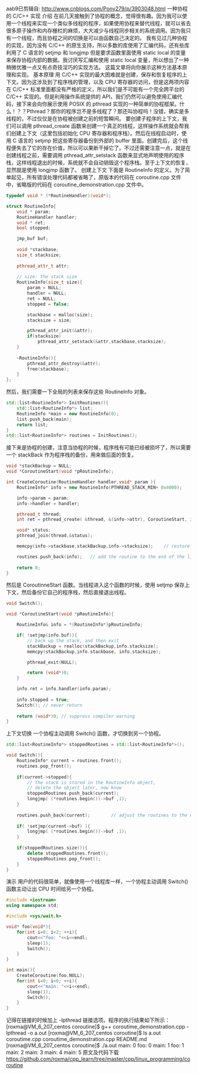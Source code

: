 aab9已剪辑自: http://www.cnblogs.com/Pony279/p/3903048.html
一种协程的 C/C++ 实现
介绍
在前几天接触到了协程的概念，觉得很有趣。因为我可以使用一个线程来实现一个类似多线程的程序，如果使用协程来替代线程，就可以省去很多原子操作和内存栅栏的麻烦，大大减少与线程同步相关的系统调用。因为我只有一个线程，而且协程之间的切换是可以由函数自己决定的。
我有见过几种协程的实现，因为没有 C/C++ 的原生支持，所以多数的库使用了汇编代码，还有些库利用了 C 语言的 setjmp 和 longjmp 但是要求函数里面使用 static local 的变量来保存协程内部的数据。我讨厌写汇编和使用 static local 变量，所以想出了一种稍微优雅一点又有点奇技淫巧的实现方法。 这篇文章将向你展示这种方法基本原理和实现。
基本原理
用 C/C++ 实现的最大困难就是创建，保存和恢复程序的上下文。因为这涉及到了程序栈的管理，以及 CPU 寄存器的访问，但是这两项内容在 C/C++ 标准里面都没有严格的定义，所以我们是不可能有一个完全跨平台的 C/C++ 实现的。但是利用操作系统提供的 API，我们仍然可以避免使用汇编代码，接下来会向你展示使用 POSIX 的 pthread 实现的一种简单的协程框架。什么！？？Pthread？那你的程序岂不是多线程了？那还叫协程吗！没错，确实是多线程的，不过仅仅是在协程被创建之前的短暂瞬间。
要创建子程序的上下文，我们可以调用 pthread_create 函数来创建一个真正的线程，这样操作系统就会帮我们创建上下文（这里包括初始化 CPU 寄存器和程序栈）。然后在线程启动时，使用 C 语言的 setjmp 把这些寄存器备份到外部的 buffer 里面。创建完后，这个线程便失去了它的存在价值，所以可以果断干掉它了。不过还需要注意一点，就是在创建线程之前，需要调用 pthread_attr_setstack 函数来显式地声明使用的程序栈，这样线程退出的时候，系统就不会自动销毁这个程序栈。至于上下文的恢复，显然就是使用 longjmp 函数了。
创建上下文
下面是 RoutineInfo 的定义。为了简单起见，所有错误处理代码都被省略了，原版本的代码在 coroutine.cpp 文件中，省略版的代码在 coroutine_demonstration.cpp 文件中。
```cpp
typedef void * (*RoutineHandler)(void*);

struct RoutineInfo{
    void * param;
    RoutineHandler handler;
    void * ret;
    bool stopped;

    jmp_buf buf;
    
    void *stackbase;
    size_t stacksize;
    
    pthread_attr_t attr;
    
    // size: the stack size
    RoutineInfo(size_t size){
        param = NULL;
        handler = NULL;
        ret = NULL;
        stopped = false;

        stackbase = malloc(size);
        stacksize = size;

        pthread_attr_init(&attr);
        if(stacksize)
            pthread_attr_setstack(&attr,stackbase,stacksize);
    }
    
    ~RoutineInfo(){
        pthread_attr_destroy(&attr);
        free(stackbase);
    }
}; 
```
然后，我们需要一下全局的列表来保存这些 RoutineInfo 对象。
```cpp
std::list<RoutineInfo*> InitRoutines(){
    std::list<RoutineInfo*> list;
    RoutineInfo *main = new RoutineInfo(0);
    list.push_back(main);
    return list;
}
std::list<RoutineInfo*> routines = InitRoutines(); 
```
接下来是协程的创建，注意当协程的时候，程序栈有可能已经被损坏了，所以需要一个 stackBack 作为程序栈的备份，用来做后面的恢复。
```cpp
void *stackBackup = NULL;
void *CoroutineStart(void *pRoutineInfo);

int CreateCoroutine(RoutineHandler handler,void* param ){
    RoutineInfo* info = new RoutineInfo(PTHREAD_STACK_MIN+ 0x4000);

    info->param = param;
    info->handler = handler;

    pthread_t thread;
    int ret = pthread_create( &thread, &(info->attr), CoroutineStart, info);

    void* status;
    pthread_join(thread,&status);

    memcpy(info->stackbase,stackBackup,info->stacksize);    // restore the stack

    routines.push_back(info);   // add the routine to the end of the list
    
    return 0;
} 
```
然后是 CoroutinneStart 函数。当线程进入这个函数的时候，使用 setjmp 保存上下文，然后备份它自己的程序栈，然后直接退出线程。
```cpp
void Switch();

void *CoroutineStart(void *pRoutineInfo){

    RoutineInfo& info = *(RoutineInfo*)pRoutineInfo;

    if( !setjmp(info.buf)){ 
        // back up the stack, and then exit
        stackBackup = realloc(stackBackup,info.stacksize);
        memcpy(stackBackup,info.stackbase, info.stacksize);

        pthread_exit(NULL);

        return (void*)0;
    }

    info.ret = info.handler(info.param);
    
    info.stopped = true;
    Switch(); // never return
    
    return (void*)0; // suppress compiler warning
} 
```
上下文切换
一个协程主动调用 Switch() 函数，才切换到另一个协程。
```cpp
std::list<RoutineInfo*> stoppedRoutines = std::list<RoutineInfo*>();

void Switch(){
    RoutineInfo* current = routines.front();
    routines.pop_front();
    
    if(current->stopped){
        // The stack is stored in the RoutineInfo object, 
        // delete the object later, now know
        stoppedRoutines.push_back(current);
        longjmp( (*routines.begin())->buf ,1);
    }
    
    routines.push_back(current);        // adjust the routines to the end of list
    
    if( !setjmp(current->buf) ){
        longjmp( (*routines.begin())->buf ,1);
    }
    
    if(stoppedRoutines.size()){
        delete stoppedRoutines.front();
        stoppedRoutines.pop_front();
    }
} 

```
演示
用户的代码很简单，就像使用一个线程库一样，一个协程主动调用 Switch() 函数主动让出 CPU 时间给另一个协程。
```cpp
#include <iostream>
using namespace std;

#include <sys/wait.h>

void* foo(void*){
    for(int i=0; i<2; ++i){
        cout<<"foo: "<<i<<endl;
        sleep(1);
        Switch();
    }
}

int main(){
    CreateCoroutine(foo,NULL);
    for(int i=0; i<6; ++i){
        cout<<"main: "<<i<<endl;
        sleep(1);
        Switch();
    }
} 
```
记得在链接的时候加上 -lpthread 链接选项。程序的执行结果如下所示：
[roxma@VM_6_207_centos coroutine]$ g++ coroutime_demonstration.cpp -lpthread -o a.out
[roxma@VM_6_207_centos coroutine]$ ls
a.out  coroutime.cpp  coroutime_demonstration.cpp  README.md
[roxma@VM_6_207_centos coroutine]$ ./a.out
main: 0
foo: 0
main: 1
foo: 1
main: 2
main: 3
main: 4
main: 5 
原文及代码下载
https://github.com/roxma/cpp_learn/tree/master/cpp/linux_programming/coroutine
